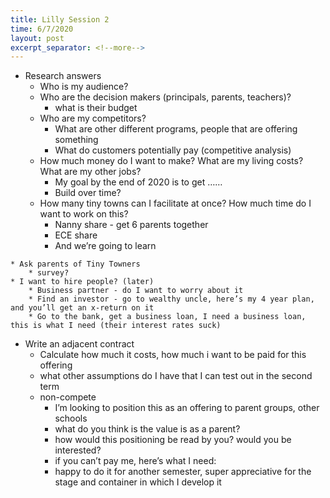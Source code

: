```yaml
---
title: Lilly Session 2
time: 6/7/2020
layout: post
excerpt_separator: <!--more-->
---
```

* Research answers
    * Who is my audience?
    * Who are the decision makers (principals, parents, teachers)?
        * what is their budget
    * Who are my competitors?
        * What are other different programs, people that are offering something
        * What do customers potentially pay (competitive analysis)
    * How much money do I want to make? What are my living costs? What are my other jobs?
        * My goal by the end of 2020 is to get ……
        * Build over time?
    * How many tiny towns can I facilitate at once? How much time do I want to work on this?
        * Nanny share - get 6 parents together
        * ECE share
        * And we’re going to learn
<!--more-->
    * Ask parents of Tiny Towners
        * survey?
    * I want to hire people? (later)
        * Business partner - do I want to worry about it
        * Find an investor - go to wealthy uncle, here’s my 4 year plan, and you’ll get an x-return on it
        * Go to the bank, get a business loan, I need a business loan, this is what I need (their interest rates suck)
* Write an adjacent contract
    * Calculate how much it costs, how much i want to be paid for this offering
    * what other assumptions do I have that I can test out in the second term
    * non-compete
        * I’m looking to position this as an offering to parent groups, other schools
        * what do you think is the value is as a parent?
        * how would this positioning be read by you? would you be interested?
        * if you can’t pay me, here’s what I need:
        * happy to do it for another semester, super appreciative for the stage and container in which I develop it